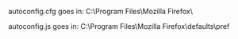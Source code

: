 autoconfig.cfg goes in:	C:\Program Files\Mozilla Firefox\

autoconfig.js goes in:	C:\Program Files\Mozilla Firefox\defaults\pref
